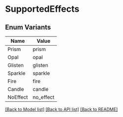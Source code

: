 # SupportedEffects

## Enum Variants

| Name | Value |
|---- | -----|
| Prism | prism |
| Opal | opal |
| Glisten | glisten |
| Sparkle | sparkle |
| Fire | fire |
| Candle | candle |
| NoEffect | no_effect |


[[Back to Model list]](../README.md#documentation-for-models) [[Back to API list]](../README.md#documentation-for-api-endpoints) [[Back to README]](../README.md)



